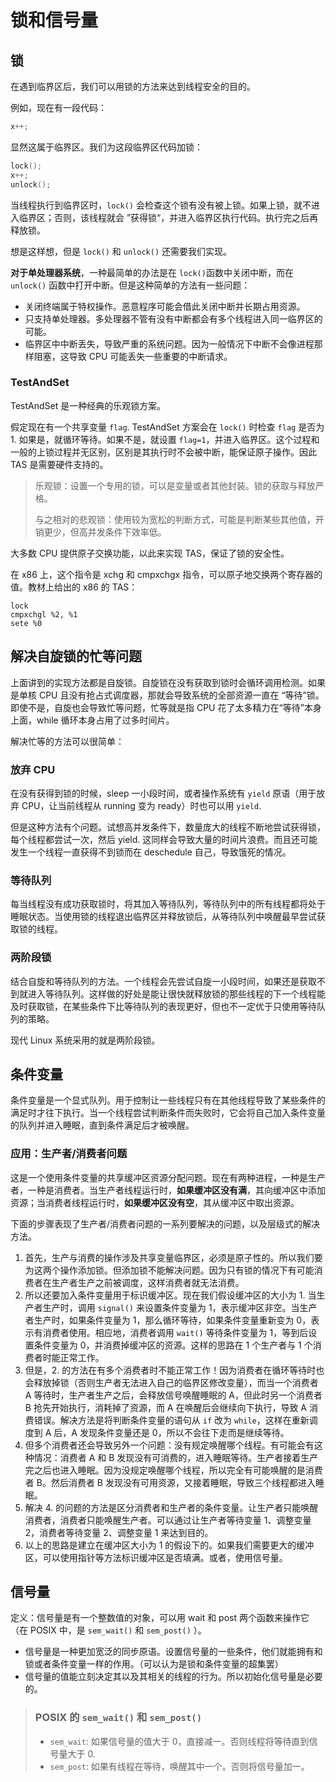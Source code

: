 # 锁和信号量

## 锁

在遇到临界区后，我们可以用锁的方法来达到线程安全的目的。

例如，现在有一段代码：

```cpp
x++;
```

显然这属于临界区。我们为这段临界区代码加锁：

```cpp
lock();
x++;
unlock();
```

当线程执行到临界区时，`lock()` 会检查这个锁有没有被上锁。如果上锁，就不进入临界区；否则，该线程就会 ”获得锁“，并进入临界区执行代码。执行完之后再释放锁。

想是这样想，但是 `lock()` 和 `unlock()` 还需要我们实现。

**对于单处理器系统**，一种最简单的办法是在 `lock()`函数中关闭中断，而在 `unlock()` 函数中打开中断。但是这种简单的方法有一些问题：

- 关闭终端属于特权操作。恶意程序可能会借此关闭中断并长期占用资源。
- 只支持单处理器。多处理器不管有没有中断都会有多个线程进入同一临界区的可能。
- 临界区中中断丢失，导致严重的系统问题。因为一般情况下中断不会像进程那样阻塞，这导致 CPU 可能丢失一些重要的中断请求。

### TestAndSet

TestAndSet 是一种经典的乐观锁方案。

假定现在有一个共享变量 `flag`. TestAndSet 方案会在 `lock()` 时检查 `flag` 是否为 1. 如果是，就循环等待。如果不是，就设置 `flag=1`，并进入临界区。这个过程和一般的上锁过程并无区别，区别是其执行时不会被中断，能保证原子操作。因此 TAS 是需要硬件支持的。

> 乐观锁：设置一个专用的锁，可以是变量或者其他封装。锁的获取与释放严格。
>
> 与之相对的悲观锁：使用较为宽松的判断方式，可能是判断某些其他值，开销更少，但高并发条件下效率低。

大多数 CPU 提供原子交换功能，以此来实现 TAS，保证了锁的安全性。

在 x86 上，这个指令是 xchg 和 cmpxchgx 指令，可以原子地交换两个寄存器的值。教材上给出的 x86 的 TAS：

```
lock
cmpxchgl %2, %1
sete %0
```

## 解决自旋锁的忙等问题

上面讲到的实现方法都是自旋锁。自旋锁在没有获取到锁时会循环调用检测。如果是单核 CPU 且没有抢占式调度器，那就会导致系统的全部资源一直在 “等待”锁。即使不是，自旋也会导致忙等问题，忙等就是指 CPU 花了太多精力在“等待”本身上面，while 循环本身占用了过多时间片。

解决忙等的方法可以很简单：

### 放弃 CPU

 在没有获得到锁的时候，sleep 一小段时间，或者操作系统有 `yield` 原语（用于放弃 CPU，让当前线程从 running 变为 ready）时也可以用 `yield`.

但是这种方法有个问题。试想高并发条件下，数量庞大的线程不断地尝试获得锁，每个线程都尝试一次，然后 yield. 这同样会导致大量的时间片浪费。而且还可能发生一个线程一直获得不到锁而在 deschedule 自己，导致饿死的情况。

### 等待队列

每当线程没有成功获取锁时，将其加入等待队列，等待队列中的所有线程都将处于睡眠状态。当使用锁的线程退出临界区并释放锁后，从等待队列中唤醒最早尝试获取锁的线程。

### 两阶段锁

结合自旋和等待队列的方法。一个线程会先尝试自旋一小段时间，如果还是获取不到就进入等待队列。这样做的好处是能让很快就释放锁的那些线程的下一个线程能及时获取锁，在某些条件下比等待队列的表现更好，但也不一定优于只使用等待队列的策略。

现代 Linux 系统采用的就是两阶段锁。

## 条件变量

条件变量是一个显式队列。用于控制让一些线程只有在其他线程导致了某些条件的满足时才往下执行。当一个线程尝试判断条件而失败时，它会将自己加入条件变量的队列并进入睡眠，直到条件满足后才被唤醒。

### 应用：生产者\/消费者问题

这是一个使用条件变量的共享缓冲区资源分配问题。现在有两种进程，一种是生产者，一种是消费者。当生产者线程运行时，**如果缓冲区没有满**，其向缓冲区中添加资源；当消费者线程运行时，**如果缓冲区没有空**，其从缓冲区中取出资源。

下面的步骤表现了生产者\/消费者问题的一系列要解决的问题，以及层级式的解决方法。

1. 首先，生产与消费的操作涉及共享变量临界区，必须是原子性的。所以我们要为这两个操作添加锁。但添加锁不能解决问题。因为只有锁的情况下有可能消费者在生产者生产之前被调度，这样消费者就无法消费。
2. 所以还要加入条件变量用于标识缓冲区。现在我们假设缓冲区的大小为 1. 当生产者生产时，调用 `signal()` 来设置条件变量为 1，表示缓冲区非空。当生产者生产时，如果条件变量为 1，那么循环等待，如果条件变量重新变为 0，表示有消费者使用。相应地，消费者调用 `wait()` 等待条件变量为 1，等到后设置条件变量为 0，并消费掉缓冲区的资源。这样的思路在 1 个生产者与 1 个消费者时能正常工作。
3. 但是，2. 的方法在有多个消费者时不能正常工作！因为消费者在循环等待时也会释放掉锁（否则生产者无法进入自己的临界区修改变量），而当一个消费者 A 等待时，生产者生产之后，会释放信号唤醒睡眠的 A，但此时另一个消费者 B 抢先开始执行，消耗掉了资源，而 A 在唤醒后会继续向下执行，导致 A 消费错误。解决方法是将判断条件变量的语句从 `if` 改为 `while`，这样在重新调度到 A 后，A 发现条件变量还是 0，所以不会往下走而是继续等待。
4. 但多个消费者还会导致另外一个问题：没有规定唤醒哪个线程。有可能会有这种情况：消费者 A 和 B 发现没有可消费的，进入睡眠等待。生产者接着生产完之后也进入睡眠。因为没规定唤醒哪个线程，所以完全有可能唤醒的是消费者 B。然后消费者 B 发现没有可用资源，又接着睡眠，导致三个线程都进入睡眠。
5. 解决 4. 的问题的方法是区分消费者和生产者的条件变量。让生产者只能唤醒消费者，消费者只能唤醒生产者。可以通过让生产者等待变量 1、调整变量 2，消费者等待变量 2、调整变量 1 来达到目的。
6. 以上的思路是建立在缓冲区大小为 1 的假设下的。如果我们需要更大的缓冲区，可以使用指针等方法标识缓冲区是否填满。或者，使用信号量。

## 信号量

定义：信号量是有一个整数值的对象，可以用 wait 和 post 两个函数来操作它（在 POSIX 中，是 `sem_wait()` 和 `sem_post()` ）。

- 信号量是一种更加宽泛的同步原语。设置信号量的一些条件，他们就能拥有和锁或者条件变量一样的作用。（可以认为是锁和条件变量的超集罢）
- 信号量的值能立刻决定其以及其相关的线程的行为。所以初始化信号量是必要的。

> ### POSIX 的 `sem_wait()` 和 `sem_post()`
>
> - `sem_wait`: 如果信号量的值大于 0，直接减一。否则线程将等待直到信号量大于 0.
> - `sem_post`: 如果有线程在等待，唤醒其中一个。否则将信号量加一。
